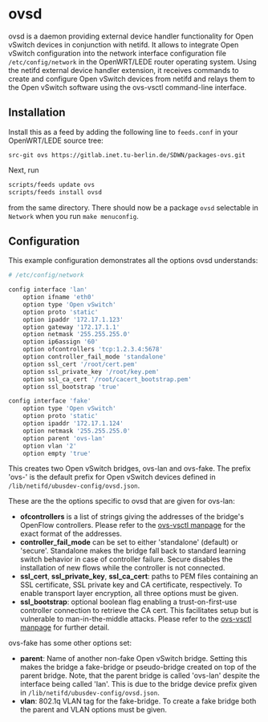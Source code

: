 # ovsd

ovsd is a daemon providing external device handler functionality for Open vSwitch devices in conjunction with netifd.
It allows to integrate Open vSwitch configuration into the network interface configuration file `/etc/config/network` in the OpenWRT/LEDE router operating system. 
Using the netifd external device handler extension, it receives commands to create and configure Open vSwitch devices from netifd and relays them to the Open vSwitch software using the ovs-vsctl command-line interface.

## Installation


Install this as a feed by adding the following line to `feeds.conf` in your OpenWRT/LEDE source tree:
```
src-git ovs https://gitlab.inet.tu-berlin.de/SDWN/packages-ovs.git
```
Next, run
```bash
scripts/feeds update ovs
scripts/feeds install ovsd
```
from the same directory. There should now be a package `ovsd` selectable in `Network` when you run
`make menuconfig`.

## Configuration

This example configuration demonstrates all the options ovsd understands:

```bash
# /etc/config/network

config interface 'lan'
    option ifname 'eth0'
    option type 'Open vSwitch'
    option proto 'static'
    option ipaddr '172.17.1.123'
    option gateway '172.17.1.1'
    option netmask '255.255.255.0'
    option ip6assign '60'
	option ofcontrollers 'tcp:1.2.3.4:5678'
	option controller_fail_mode 'standalone'
	option ssl_cert '/root/cert.pem'
	option ssl_private_key '/root/key.pem'
	option ssl_ca_cert '/root/cacert_bootstrap.pem'
	option ssl_bootstrap 'true'

config interface 'fake'
	option type 'Open vSwitch'
	option proto 'static'
	option ipaddr '172.17.1.124'
	option netmask '255.255.255.0'
	option parent 'ovs-lan'
	option vlan '2'
	option empty 'true'
```
This creates two Open vSwitch bridges, ovs-lan and ovs-fake. The prefix 'ovs-' is the default prefix for Open vSwitch devices defined in `/lib/netifd/ubusdev-config/ovsd.json`. 

These are the the options specific to ovsd that are given for ovs-lan:
 - **ofcontrollers** is a list of strings giving the addresses of the bridge's OpenFlow controllers. Please refer to the [ovs-vsctl manpage](http://manpages.ubuntu.com/manpages/trusty/man8/ovs-vsctl.8.html) for the exact format of the addresses.
 - **controller_fail_mode** can be set to either 'standalone' (default) or 'secure'. Standalone makes the bridge fall back to standard learning switch behavior in case of controller failure. Secure disables the installation of new flows while the controller is not connected.
 - **ssl_cert**, **ssl_private_key**, **ssl_ca_cert**: paths to PEM files containing an SSL certificate, SSL private key and CA certificate, respectively. To enable transport layer encryption, all three options must be given.
 - **ssl_bootstrap**: optional boolean flag enabling a trust-on-first-use controller connection to retrieve the CA cert. This facilitates setup but is vulnerable to man-in-the-middle attacks. Please refer to the [ovs-vsctl manpage](http://manpages.ubuntu.com/manpages/trusty/man8/ovs-vsctl.8.html) for further detail.

ovs-fake has some other options set:
- **parent**: Name of another non-fake Open vSwitch bridge. Setting this makes the bridge a fake-bridge or pseudo-bridge created on top of the parent bridge. Note, that the parent bridge is called 'ovs-lan' despite the interface being called 'lan'. This is due to the bridge device prefix given in `/lib/netifd/ubusdev-config/ovsd.json`.
- **vlan**: 802.1q VLAN tag for the fake-bridge. To create a fake bridge both the parent and VLAN options must be given.